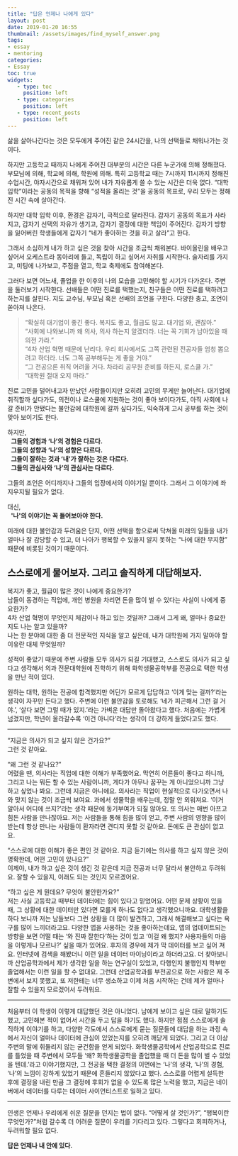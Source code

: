 ```yaml
---
title: "답은 언제나 나에게 있다"
layout: post
date: 2019-01-20 16:55
thumbnail: /assets/images/find_myself_answer.png
tags:
- essay
- mentoring
categories: 
- Essay
toc: true
widgets:
   - type: toc
     position: left
   - type: categories
     position: left
   - type: recent_posts
     position: left
---
```


삶을 살아나간다는 것은 모두에게 주어진 같은 24시간을, 나의 선택들로 채워나가는 것이다.

하지만 고등학교 때까지 나에게 주어진 대부분의 시간은 다른 누군가에 의해 정해졌다. 부모님에 의해, 학교에 의해, 학원에 의해. 특히 고등학교 때는 7시까지 11시까지 정해진 수업시간, 야자시간으로 채워져 있어 내가 자유롭게 쓸 수 있는 시간은 더욱 없다. “대학 입학”이라는 공동의 목적을 향해 “성적을 올리는 것”을 공동의 목표로, 우리 모두는 정해진 시간 속에 살아간다.

하지만 대학 입학 이후, 환경은 갑자기, 극적으로 달라진다. 갑자기 공동의 목표가 사라지고, 갑자기 선택의 자유가 생기고, 갑자기 결정에 대한 책임이 주어진다. 갑자기 방향을 잃어버린 학생들에게 갑자기 “네가 좋아하는 것을 하고 살라”고 한다.
<!--more-->

그래서 소심하게 내가 하고 싶은 것을 찾아 시간을 조금씩 채워본다. 바이올린을 배우고 싶어서 오케스트라 동아리에 들고, 독립이 하고 싶어서 자취를 시작한다. 술자리를 가지고, 미팅에 나가보고, 주점을 열고, 학교 축제에도 참여해본다.

그러다 보면 어느새, 졸업을 한 이후의 나의 모습을 고민해야 할 시기가 다가온다. 주변을 둘러보기 시작한다. 선배들은 어떤 진로를 택했는지, 친구들은 어떤 진로를 택하려고 하는지를 살핀다. 지도 교수님, 부모님 혹은 선배의 조언을 구한다. 다양한 충고, 조언이 쏟아져 나온다.


> “확실히 대기업이 좋긴 좋다. 복지도 좋고, 월급도 많고. 대기업 와, 괜찮아.” <br>
> “사회에 나와보니까 왜 의사, 의사 하는지 알겠더라. 너는 꼭 기회가 남아있을 때 의전 가라.” <br>
> “4차 산업 혁명 때문에 난리다. 우리 회사에서도 그쪽 관련된 전공자들 엄청 뽑으려고 하더라. 너도 그쪽 공부해두는 게 좋을 거야.” <br>
> “그 전공으론 취직 어려울 거다. 차라리 공무원 준비를 하든지, 로스쿨 가.”<br>
> “대학원 절대 오지 마라.”

진로 고민을 덜어내고자 만났던 사람들이지만 오히려 고민의 무게만 늘어난다. 대기업에 취직할까 싶다가도, 의전이나 로스쿨에 지원하는 것이 좋아 보이다가도, 아직 사회에 나갈 준비가 안됐다는 불안감에 대학원에 갈까 싶다가도, 익숙하게 고시 공부를 하는 것이 맞아 보이기도 한다.


하지만, <br>
&nbsp;&nbsp;**그들의 경험과 ‘나’의 경험은 다르다.** <br>
&nbsp;&nbsp;**그들의 성향과 ‘나’의 성향은 다르다.** <br>
&nbsp;&nbsp;**그들이 잘하는 것과 ‘내’가 잘하는 것은 다르다.** <br>
&nbsp;&nbsp;**그들의 관심사와 ‘나’의 관심사는 다르다.**

    
그들의 조언은 어디까지나 그들의 입장에서의 이야기일 뿐이다. 그래서 그 이야기에 좌지우지될 필요가 없다.

대신, <br>
&nbsp;&nbsp;**'나'의 이야기는 꼭 들어보아야 한다.**

미래에 대한 불안감과 두려움은 단지, 어떤 선택을 함으로써 닥쳐올 미래의 일들을 내가 얼마나 잘 감당할 수 있고, 더 나아가 행복할 수 있을지 알지 못하는 “나에 대한 무지함” 때문에 비롯된 것이기 때문이다.


## 스스로에게 물어보자. 그리고 솔직하게 대답해보자.


복지가 좋고, 월급이 많은 것이 나에게 중요한가?<br>
남들이 동경하는 직업에, 개인 병원을 차리면 돈을 많이 벌 수 있다는 사실이 나에게 중요한가?<br>
4차 산업 혁명이 무엇인지 체감이나 하고 있는 것일까? 그래서 그게 왜, 얼마나 중요한지도 나는 알고 있을까?<br>
나는 한 분야에 대한 좀 더 전문적인 지식을 알고 싶은데, 내가 대학원에 가지 말아야 할 이유란 대체 무엇일까?

성적이 좋았기 때문에 주변 사람들 모두 의사가 되길 기대했고, 스스로도 의사가 되고 싶다고 생각해서 의과 전문대학원에 진학하기 위해 화학생물공학부를 전공으로 택한 학생을 만난 적이 있다.


원하는 대학, 원하는 전공에 합격했지만 어딘가 모르게 답답하고 ‘이게 맞는 걸까?’라는 생각이 자꾸만 든다고 했다. 주변에 이런 불안감을 토로해도 ‘네가 피곤해서 그런 걸 거야.’, ‘살다 보면 그럴 때가 있지.’라는 가벼운 대답만 돌아왔다고 했다. 처음에는 가볍게 넘겼지만, 학년이 올라갈수록 ‘이건 아니다’라는 생각이 더 강하게 들었다고도 했다.

---

“지금은 의사가 되고 싶지 않은 건가요?” <br>
그런 것 같아요.


“왜 그런 것 같나요?” <br>
어렸을 땐, 의사라는 직업에 대한 이해가 부족했어요. 막연히 어른들이 좋다고 하니까, 그리고 나는 뭐든 할 수 있는 사람이니까, 게다가 아무나 꿈꾸는 게 아니었으니까 그냥 하고 싶었나 봐요. 그런데 지금은 아니에요. 의사라는 직업이 현실적으로 다가오면서 나와 맞지 않는 것이 조금씩 보여요. 과에서 생물학을 배우는데, 정말 안 외워져요. ‘이거 알아서 어디에 쓰지?’라는 생각 때문에 동기부여가 되질 않아요. 또 의사는 매번 아프고 힘든 사람을 만나잖아요. 저는 사람들을 통해 힘을 많이 얻고, 주변 사람의 영향을 많이 받는데 항상 만나는 사람들이 환자라면 견디지 못할 것 같아요. 돈에도 큰 관심이 없고요.


“스스로에 대한 이해가 좋은 편인 것 같아요. 지금 듣기에는 의사를 하고 싶지 않은 것이 명확한데, 어떤 고민이 있나요?” <br>
이제야, 내가 하고 싶은 것이 생긴 것 같은데 지금 전공과 너무 달라서 불안하고 두려워요. 잘할 수 있을지, 이래도 되는 것인지 모르겠어요.


“하고 싶은 게 뭔데요? 무엇이 불안한가요?” <br>
저는 사실 고등학교 때부터 데이터에는 힘이 있다고 믿었어요. 어떤 문제 상황이 있을 때, 그 상황에 대한 데이터만 있다면 모를게 하나도 없다고 생각했으니까요. 대학생활을 하다 보니까 저는 남들보다 그런 상황을 더 많이 발견하고, 그래서 해결해보고 싶다는 욕구를 많이 느끼더라고요. 다양한 앱을 사용하는 것을 좋아하는데요, 앱의 업데이트되는 방향을 보면 어떨 때는 ‘와 진짜 잘한다’하는 것이 있고 ‘이걸 왜 했지? 사용자들의 마음을 이렇게나 모르나?’ 싶을 때가 있어요. 후자의 경우에 제가 막 데이터를 보고 싶어 져요. 인터넷에 검색을 해봤더니 이런 일을 데이터 마이닝이라고 하더라고요. 더 찾아보니까 산업공학과에서 제가 생각한 일을 하는 연구실이 있었고, 다행인지 불행인지 학부만 졸업해서는 이런 일을 할 수 없대요. 그런데 산업공학과를 부전공으로 하는 사람은 제 주변에서 보지 못했고, 또 저한테는 너무 생소하고 이제 처음 시작하는 건데 제가 얼마나 잘할 수 있을지 모르겠어서 두려워요.

---

처음부터 이 학생이 이렇게 대답했던 것은 아니었다. 남에게 보이고 싶은 대로 말하기도 했고, 고민해본 적이 없어서 시간을 두고 답을 하기도 했다. 하지만 점점 스스로에게 솔직하게 이야기를 하고, 다양한 각도에서 스스로에게 묻는 질문들에 대답을 하는 과정 속에서 자신이 얼마나 데이터에 관심이 있었는지를 오히려 깨닫게 되었다. 그리고 더 이상 주변의 말에 휘둘리지 않는 굳건함을 얻게 되었다. 화학생물공학에서 산업공학으로 진로를 틀었을 때 주변에서 모두들 ‘왜? 화학생물공학을 졸업했을 때 더 돈을 많이 벌 수 있었을 텐데.’라고 이야기했지만, 그 전공을 택한 결정의 이면에는 ‘나’의 생각, ‘나’의 경험, ‘나’의 느낌이 강하게 있었기 때문에 흔들리지 않았다고 했다. 스스로를 어렵게 설득한 후에 결정을 내린 만큼 그 결정에 후회가 없을 수 있도록 많은 노력을 했고, 지금은 네이버에서 데이터를 다루는 데이터 사이언티스트로 일하고 있다.

---

인생은 언제나 우리에게 쉬운 질문을 던지는 법이 없다. “어떻게 살 것인가?”, “행복이란 무엇인가?”처럼 갈수록 더 어려운 질문이 우리를 기다리고 있다. 그렇다고 회피하거나, 두려워할 필요 없다.


**답은 언제나 내 안에 있다.**